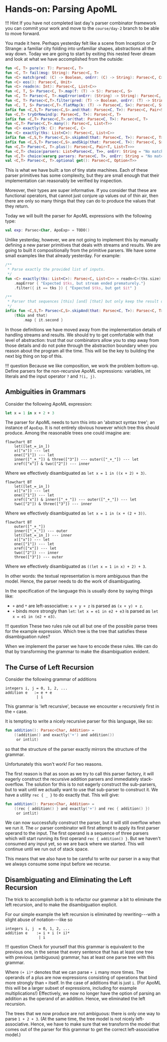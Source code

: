 # Hands-on: Parsing ApoML

!!! Hint
    If you have not completed last day's parser combinator framework
    you can commit your work and move to the `course/day-2` branch
    to be able to move forward.

You made it here. Perhaps yesterday felt like a scene from Inception or Dr Strange:
a familiar city folding into unfamiliar shapes, abstractions all the way down.
Today we are going to start by exiting this nested fever dream and look at what we
have accomplished from the outside:

```kotlin title="parsec/parsec.kt"
fun <C, T> pure(v: T): Parsec<C, T>
fun <C, T> fail(msg: String): Parsec<C, T>
fun <C> match(pred: (C) -> Boolean, onErr: (C) -> String): Parsec<C, C>
fun <C> eos(): Parsec<C, Unit>
fun <C> readn(n: Int): Parsec<C, List<C>>
fun <C, T, S> Parsec<C, T>.map(f: (T) -> S): Parsec<C, S>
fun <C, T> Parsec<C, T>.mapError(onErr: (String) -> String): Parsec<C, T>
fun <C, T> Parsec<C,T>.filter(pred: (T) -> Boolean, onErr: (T) -> String): Parsec<C, T>
fun <C, T, S> Parsec<C,T>.flatMap(k: (T) -> Parsec<C, S>): Parsec<C, S>
infix fun <C,S,T> Parsec<C,S>.and(that: Parsec<C, T>): Parsec<C, Pair<S,T>>
fun <C,T> tryOrRewind(p: Parsec<C, T>): Parsec<C, T>
infix fun <C,T> Parsec<C,T>.or(that: Parsec<C, T>): Parsec<C, T>
fun <C,T> Parsec<C,T>.many(): Parsec<C, List<T>>
fun <C> exactly(tk: C): Parsec<C, C>
fun <C> exactly(tks: List<C>): Parsec<C, List<C>>
infix fun <C,S,T> Parsec<C,S>.skipAnd(that: Parsec<C, T>): Parsec<C, T>
infix fun <C,S,T> Parsec<C,S>.andSkip(that: Parsec<C, T>): Parsec<C, S>
fun <C,T> Parsec<C, T>.plus(): Parsec<C, Pair<T, List<T>>>
fun <C,T> choice(parsers: List<Parsec<C, T>>, onErr: String = "No match"): Parsec<C, T>
fun <C,T> choice(vararg parsers: Parsec<C, T>, onErr: String = "No match"): Parsec<C, T>
val <C,T> Parsec<C, T>.optional get(): Parsec<C, Option<T>>
```

This is what we have built: a ton of tiny state machines.
Each of these parser primitives has some complexity, but they are small enough that their implementation
can reasonably be verified by inspection.

Moreover, their types are super informative. If you consider that these are functional operators,
that cannot just conjure up values out of thin air, then there are only so many things that
they can do to produce the values that they return.

Today we will built the parser for ApoML expressions with the following type:

```kotlin title="apoml/parser.kt"
val exp: Parsec<Char, ApoExp> = TODO()
```

Unlike yesterday, however, we are not going to implement this by manually defining a new parser primitives
that deals with streams and results. We are going to built it compositionally from the primitive parsers.
We have some small examples like that already yesterday. For example:

```kotlin
/**
 * Parse exactly the provided list of inputs.
 */
fun <C> exactly(tks: List<C>): Parsec<C, List<C>> = readn<C>(tks.size)
    .mapError { "Expected $tks, but stream ended prematurely."}
    .filter({ it == tks }) { "Expected $tks, but got $it" }

/**
 * Parser that sequences [this] [and] [that] but only keep the result of [that].
 */
infix fun <C,S,T> Parsec<C,S>.skipAnd(that: Parsec<C, T>): Parsec<C, T> =
    (this and that)
        .map { it.second }
```

In those definitions we have moved away from the implementation details of
handling streams and results. We should try to get comfortable with that level
of abstraction: trust that our combinators allow you to step away from those details
and do not poke through the abstraction boundary when you reason about the program
all the time. This will be the key to building the next big thing on top of this.

!!! question
    Because we like composition, we work the problem bottom-up.
    Define parsers for the non-recursive ApoML expressions: 
    variables, int literals and the input operator `?` and `?(i, j)`.

## Ambiguities in Grammars

Consider the following ApoML expression:

```ocaml
let x = 1 in x + 2 + 3
```

The parser for ApoML needs to turn this into an 'abstract syntax tree';
an instance of `ApoExp`. It is not entirely obvious however which tree
this should produce. Among the reasonable trees one could imagine are:

```mermaid
flowchart BT
    let([let_=_in_])
    x(["x"]) --- let
    one(["1"]) --- let
    inner(["_+_"]) & three(["3"]) --- outer(["_+_"]) --- let
    xref(["x"]) & two(["2"]) --- inner
```

Where we effectively disambiguated as `let x = 1 in ((x + 2) + 3)`.

```mermaid
flowchart BT
    let([let_=_in_])
    x(["x"]) --- let
    one(["1"]) --- let
    xref(["x"]) & inner(["_+_"]) --- outer(["_+_"]) --- let
    two(["2"]) & three(["3"]) --- inner
```

Where we effectively disambiguated as `let x = 1 in (x + (2 + 3))`.

```mermaid
flowchart BT
    outer(["_+_"])
    inner(["_+_"]) --- outer
    let([let_=_in_]) --- inner
    x(["x"]) --- let
    one(["1"]) --- let
    xref(["x"]) --- let
    two(["2"]) --- inner
    three(["3"]) --- outer
```

Where we effectively disambiguated as `((let x = 1 in x) + 2) + 3`.

In other words: the textual representation is more ambiguous than the model.
Hence, the parser needs to do the work of disambiguating.

In the specification of the language this is usually done by saying things like:

- `+` and `*` are left-associative: `x + y + z` is parsed as `(x + y) + z`.
- `+` binds more strongly than `let`: `let x = e1 in e2 + e3` is parsed as `let x = e1 in (e2 + e3)`.

!!! question
    These two rules rule out all but one of the possible parse trees for the example expression.
    Which tree is the tree that satisfies these disambiguation rules?

When we implement the parser we have to encode these rules.
We can do that by transforming the grammar to make the disambiguation evident.

## The Curse of Left Recursion

Consider the following grammar of additions

```bnf
integers i, j = 0, 1, 2, ...
addition e   := e + e
              | i
```

This grammar is 'left recursive', because we encounter `e` recursively first in the `+`
case.

It is tempting to write a nicely recursive parser for this language, like so:

```kotlin
fun addition(): Parsec<Char, Addition> = 
    ((addition() and exactly('+') and addition()) 
     or intlit)
```

so that the structure of the parser exactly mirrors the structure of the grammar.

Unfortunately this won't work! For two reasons.

The first reason is that as soon as we try to call this parser factory,
it will eagerly construct the recursive addition parsers and immediately stack-overflow.
The solution for this is to not eagerly construct the sub-parsers, but to wait until
we actually want to use that sub-parser to construct it. We have a utility `rec { _ }`
to do exactly that. This will give:

```kotlin
fun addition(): Parsec<Char, Addition> = 
    ((rec { addition() } and exactly('+') and rec { addition() }) 
     or intlit)
```

We can now successfully construct the parser, but it will still overflow when we run it.
The `or` parser combinator will first attempt to apply its first parser operand to the input. 
The first operand is a sequence of three parsers which will start running its first operand `rec { addition() }`. 
But we haven't consumed any input yet, so we are back where we started.
This will continue until we run out of stack space.

This means that we also have to be careful to write our parser in a way
that we always consume some input before we recurse.

## Disambiguating and Eliminating the Left Recursion

The trick to accomplish both is to refactor our grammar a bit to eliminate
the left recursion, and to make the disambiguation explicit.

For our simple example the left recursion is eliminated by rewriting---with
a slight abuse of notation---like so
       
```bnf
integers i, j  = 0, 1, 2, ...
addition e    := i + i (+ i)*
               | i
```

!!! question
    Check for yourself that this grammar is equivalent to the previous one,
    in the sense that every sentence that has at least one tree with previous (ambiguous)
    grammar, has at least one parse tree with this grammar.

Where `(+ i)*` denotes that we can parse `+ i` many more times.
The operands of a plus are now expressions consisting of operations that bind more
strongly than `+` itself. In the case of additions that is just `i`.
(For ApoML this will be a larger subset of expressions, including for example multiplications!)
Effectively, we now no longer have the option of parsing an addition as the operand of an addition.
Hence, we eliminated the left recursion. 

The trees that we now produce are not ambiguous: there is only one way to
parse `1 + 2 + 3`.
(At the same time, the tree model is not nicely
left-associative. Hence, we have to make sure that we transform the model that
comes out of the parser for this grammar to get the correct left-associative model.)

